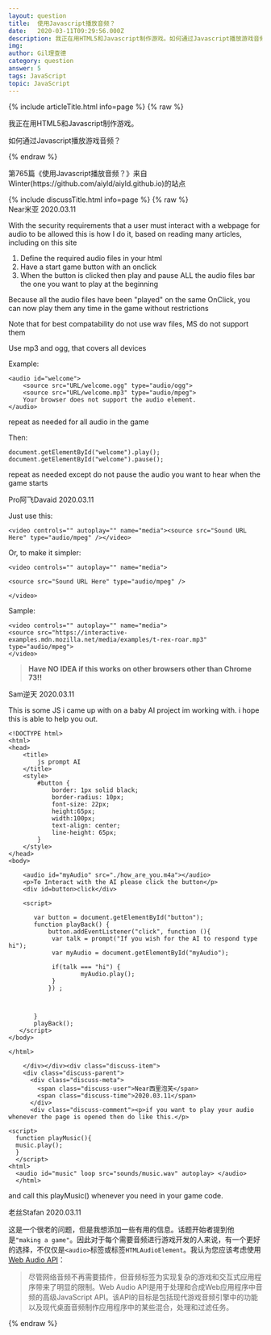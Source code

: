 ```yaml
---
layout: question
title:  使用Javascript播放音频？
date:   2020-03-11T09:29:56.000Z
description: 我正在用HTML5和Javascript制作游戏。如何通过Javascript播放游戏音频？...
img: 
author: Gil理查德
category: question
answer: 5
tags: JavaScript
topic: JavaScript
---
```

<div class="article-root">
  <div class="article">
    {% include articleTitle.html info=page %}
    {% raw %}
    <div class="article-content"><p><font style="vertical-align: inherit;"><font style="vertical-align: inherit;">我正在用HTML5和Javascript制作游戏。</font></font></p>

<p><font style="vertical-align: inherit;"><font style="vertical-align: inherit;">如何通过Javascript播放游戏音频？</font></font></p></div>
    {% endraw %}
  </div>
  <p class="winter_mark">第765篇《使用Javascript播放音频？》来自Winter(https://github.com/aiyld/aiyld.github.io)的站点</p>
  <div class="discuss-wrapper">
    {% include discussTitle.html info=page %}
    {% raw %}
    <div class="discuss-list">
    <div class="discuss-item">
        <div class="discuss-parent">
          <div class="discuss-meta">
            <span class="discuss-user">Near米亚</span>
            <span class="discuss-time">2020.03.11</span>
          </div>
          <div class="discuss-comment"><p>With the security requirements that a user must interact with a webpage for audio to be allowed this is how I do it, based on reading many articles, including on this site</p>

<ol>
<li>Define the required audio files in your html</li>
<li>Have a start game button with an onclick</li>
<li>When the button is clicked then play and pause ALL the audio files bar the one you want to play at the beginning</li>
</ol>

<p>Because all the audio files have been "played" on the same OnClick, you can now play them any time in the game without restrictions</p>

<p>Note that for best compatability do not use wav files, MS do not support them</p>

<p>Use mp3 and ogg, that covers all devices</p>

<p>Example:</p>

<pre><code>&lt;audio id="welcome"&gt;<font></font>
    &lt;source src="URL/welcome.ogg" type="audio/ogg"&gt;<font></font>
    &lt;source src="URL/welcome.mp3" type="audio/mpeg"&gt;<font></font>
    Your browser does not support the audio element.<font></font>
&lt;/audio&gt;<font></font>
</code></pre>

<p>repeat as needed for all audio in the game</p>

<p>Then:</p>

<pre><code>document.getElementById("welcome").play();<font></font>
document.getElementById("welcome").pause();<font></font>
</code></pre>

<p>repeat as needed except do not pause the audio you want to hear when the game starts</p></div>
        </div></div><div class="discuss-item">
        <div class="discuss-parent">
          <div class="discuss-meta">
            <span class="discuss-user">Pro阿飞Davaid</span>
            <span class="discuss-time">2020.03.11</span>
          </div>
          <div class="discuss-comment"><p>Just use this:</p>

<pre><code>&lt;video controls="" autoplay="" name="media"&gt;&lt;source src="Sound URL Here" type="audio/mpeg" /&gt;&lt;/video&gt;
</code></pre>

<p>Or, to make it simpler:</p>

<pre><code>&lt;video controls="" autoplay="" name="media"&gt;<font></font>
<font></font>
&lt;source src="Sound URL Here" type="audio/mpeg" /&gt;<font></font>
<font></font>
&lt;/video&gt;<font></font>
</code></pre>

<p>Sample:
</p><div class="snippet" data-lang="js" data-hide="false" data-console="true" data-babel="false">
<div class="snippet-code">
<pre class="snippet-code-html lang-html prettyprint-override"><code>&lt;video controls="" autoplay="" name="media"&gt;<font></font>
&lt;source src="https://interactive-examples.mdn.mozilla.net/media/examples/t-rex-roar.mp3" type="audio/mpeg"&gt;<font></font>
&lt;/video&gt;</code></pre>
</div>
</div>
<p></p>

<blockquote>
  <p><strong>Have NO IDEA if this works on other browsers other than Chrome 73!!</strong></p>
</blockquote></div>
        </div></div><div class="discuss-item">
        <div class="discuss-parent">
          <div class="discuss-meta">
            <span class="discuss-user">Sam逆天</span>
            <span class="discuss-time">2020.03.11</span>
          </div>
          <div class="discuss-comment"><p>This is some JS i came up with on a baby AI project im working with. i hope this is able to help you out. </p>

<pre><code>&lt;!DOCTYPE html&gt;<font></font>
&lt;html&gt;<font></font>
&lt;head&gt;<font></font>
    &lt;title&gt;<font></font>
        js prompt AI<font></font>
    &lt;/title&gt;<font></font>
    &lt;style&gt;<font></font>
        #button {<font></font>
            border: 1px solid black;<font></font>
            border-radius: 10px;<font></font>
            font-size: 22px;<font></font>
            height:65px;<font></font>
            width:100px;<font></font>
            text-align: center;<font></font>
            line-height: 65px;<font></font>
        }<font></font>
    &lt;/style&gt;<font></font>
&lt;/head&gt;<font></font>
&lt;body&gt;<font></font>
<font></font>
    &lt;audio id="myAudio" src="./how_are_you.m4a"&gt;&lt;/audio&gt;<font></font>
    &lt;p&gt;To Interact with the AI please click the button&lt;/p&gt;<font></font>
    &lt;div id=button&gt;click&lt;/div&gt;<font></font>
<font></font>
    &lt;script&gt;<font></font>
<font></font>
       var button = document.getElementById("button");<font></font>
       function playBack() {<font></font>
           button.addEventListener("click", function (){<font></font>
            var talk = prompt("If you wish for the AI to respond type hi");<font></font>
            var myAudio = document.getElementById("myAudio");<font></font>
<font></font>
            if(talk === "hi") {<font></font>
                    myAudio.play();<font></font>
            }<font></font>
           }) ;<font></font>
<font></font>
<font></font>
<font></font>
       }<font></font>
       playBack();<font></font>
   &lt;/script&gt;<font></font>
&lt;/body&gt;<font></font>
<font></font>
&lt;/html&gt;<font></font>
</code></pre></div>
        </div></div><div class="discuss-item">
        <div class="discuss-parent">
          <div class="discuss-meta">
            <span class="discuss-user">Near西里泡芙</span>
            <span class="discuss-time">2020.03.11</span>
          </div>
          <div class="discuss-comment"><p>if you want to play your audio whenever the page is opened then do like this.</p>

<p>

</p><p></p><div class="snippet" data-lang="js" data-hide="false" data-console="true" data-babel="false">
<div class="snippet-code">
<pre class="snippet-code-html lang-html prettyprint-override"><code>&lt;script&gt;<font></font>
  function playMusic(){<font></font>
  music.play();<font></font>
  }<font></font>
  &lt;/script&gt;<font></font>
&lt;html&gt;<font></font>
  &lt;audio id="music" loop src="sounds/music.wav" autoplay&gt; &lt;/audio&gt;<font></font>
  &lt;/html&gt;</code></pre>
</div>
</div>
<p></p>

<p>and call this playMusic() whenever you need in your game code.</p></div>
        </div></div><div class="discuss-item">
        <div class="discuss-parent">
          <div class="discuss-meta">
            <span class="discuss-user">老丝Stafan</span>
            <span class="discuss-time">2020.03.11</span>
          </div>
          <div class="discuss-comment"><p><font style="vertical-align: inherit;"><font style="vertical-align: inherit;">这是一个很老的问题，但是我想添加一些有用的信息。</font><font style="vertical-align: inherit;">话题开始者提到他是</font></font><code>"making a game"</code><font style="vertical-align: inherit;"><font style="vertical-align: inherit;">。</font><font style="vertical-align: inherit;">因此对于每个需要音频进行游戏开发的人来说，有一个更好的选择，不仅仅是</font></font><code>&lt;audio&gt;</code><font style="vertical-align: inherit;"><font style="vertical-align: inherit;">标签或标签</font></font><code>HTMLAudioElement</code><font style="vertical-align: inherit;"><font style="vertical-align: inherit;">。</font><font style="vertical-align: inherit;">我认为您应该考虑使用</font></font><a href="http://www.html5rocks.com/en/tutorials/webaudio/intro/" rel="noreferrer"><font style="vertical-align: inherit;"><font style="vertical-align: inherit;">Web Audio API</font></font></a><font style="vertical-align: inherit;"><font style="vertical-align: inherit;">：</font></font></p>

<blockquote>
  <p><font style="vertical-align: inherit;"><font style="vertical-align: inherit;">尽管网络音频不再需要插件，但音频标签为实现复杂的游戏和交互式应用程序带来了明显的限制。</font><font style="vertical-align: inherit;">Web Audio API是用于处理和合成Web应用程序中音频的高级JavaScript API。</font><font style="vertical-align: inherit;">该API的目标是包括现代游戏音频引擎中的功能以及现代桌面音频制作应用程序中的某些混合，处理和过滤任务。</font></font></p>
</blockquote></div>
        </div></div>
    </div>
    {% endraw %}
  </div>
<div>
